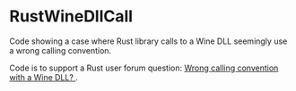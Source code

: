 # RustWineDllCall
Code showing a case where Rust library calls to a Wine DLL seemingly use a wrong calling convention.

Code is to support a Rust user forum question: [
Wrong calling convention with a Wine DLL? ](https://users.rust-lang.org/t/wrong-calling-convention-with-a-wine-dll/90103).
